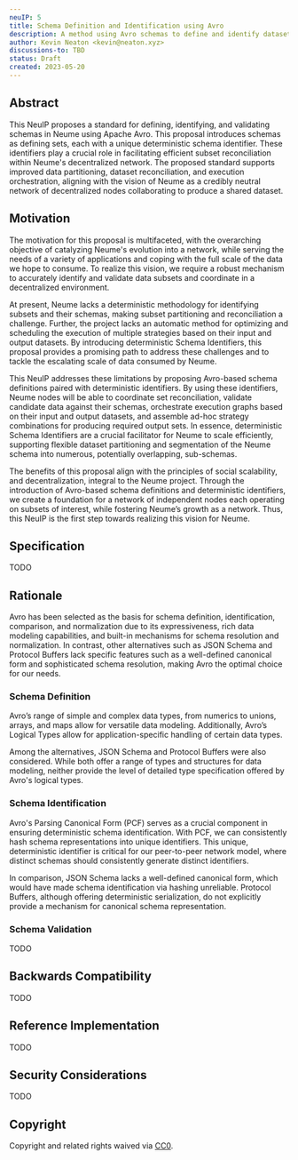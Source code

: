 ```yaml
---
neuIP: 5
title: Schema Definition and Identification using Avro
description: A method using Avro schemas to define and identify datasets within a decentralized network.
author: Kevin Neaton <kevin@neaton.xyz>
discussions-to: TBD
status: Draft
created: 2023-05-20
---
```


## Abstract

This NeuIP proposes a standard for defining, identifying, and validating
schemas in Neume using Apache Avro. This proposal introduces schemas as
defining sets, each with a unique deterministic schema identifier. These
identifiers play a crucial role in facilitating efficient subset reconciliation
within Neume's decentralized network. The proposed standard supports improved
data partitioning, dataset reconciliation, and execution orchestration,
aligning with the vision of Neume as a credibly neutral network of
decentralized nodes collaborating to produce a shared dataset.

## Motivation

The motivation for this proposal is multifaceted, with the overarching
objective of catalyzing Neume's evolution into a network, while serving the
needs of a variety of applications and coping with the full scale of the data
we hope to consume. To realize this vision, we require a robust mechanism to
accurately identify and validate data subsets and coordinate in a decentralized
environment.

At present, Neume lacks a deterministic methodology for identifying subsets and
their schemas, making subset partitioning and reconciliation a challenge.
Further, the project lacks an automatic method for optimizing and scheduling
the execution of multiple strategies based on their input and output datasets.
By introducing deterministic Schema Identifiers, this proposal provides a
promising path to address these challenges and to tackle the escalating
scale of data consumed by Neume.

This NeuIP addresses these limitations by proposing Avro-based schema
definitions paired with deterministic identifiers. By using these identifiers,
Neume nodes will be able to coordinate set reconciliation, validate candidate
data against their schemas, orchestrate execution graphs based on their input
and output datasets, and assemble ad-hoc strategy combinations for producing
required output sets. In essence, deterministic Schema Identifiers are a
crucial facilitator for Neume to scale efficiently, supporting flexible dataset
partitioning and segmentation of the Neume schema into numerous, potentially
overlapping, sub-schemas.

The benefits of this proposal align with the principles of social scalability,
and decentralization, integral to the Neume project. Through the introduction
of Avro-based schema definitions and deterministic identifiers, we create a
foundation for a network of independent nodes each operating on subsets of
interest, while fostering Neume’s growth as a network. Thus, this NeuIP is the
first step towards realizing this vision for Neume.

## Specification

TODO

## Rationale

Avro has been selected as the basis for schema definition, identification,
comparison, and normalization due to its expressiveness, rich data modeling
capabilities, and built-in mechanisms for schema resolution and normalization.
In contrast, other alternatives such as JSON Schema and Protocol Buffers lack
specific features such as a well-defined canonical form and sophisticated
schema resolution, making Avro the optimal choice for our needs.

### Schema Definition

Avro’s range of simple and complex data types, from numerics to unions, arrays,
and maps allow for versatile data modeling. Additionally, Avro’s Logical Types
allow for application-specific handling of certain data types.

Among the alternatives, JSON Schema and Protocol Buffers were also considered.
While both offer a range of types and structures for data modeling, neither
provide the level of detailed type specification offered by Avro's logical
types.

### Schema Identification

Avro's Parsing Canonical Form (PCF) serves as a crucial component in ensuring
deterministic schema identification. With PCF, we can consistently hash schema
representations into unique identifiers. This unique, deterministic identifier
is critical for our peer-to-peer network model, where distinct schemas should
consistently generate distinct identifiers.

In comparison, JSON Schema lacks a well-defined canonical form, which would
have made schema identification via hashing unreliable. Protocol Buffers,
although offering deterministic serialization, do not explicitly provide a
mechanism for canonical schema representation.

### Schema Validation

TODO

## Backwards Compatibility

TODO

## Reference Implementation

TODO

## Security Considerations

TODO

## Copyright

Copyright and related rights waived via [CC0](../LICENSE.md).
